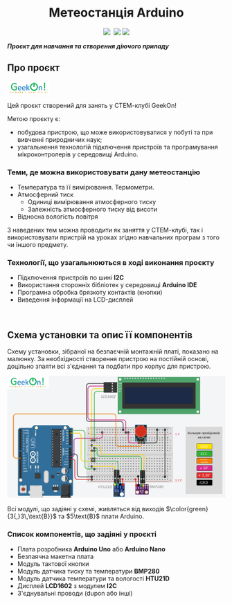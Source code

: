 <!-- <h1 align="center"><a href="https://github.com/pavloeleva/Arduino-WeatherStation-BMP280-HTU21D-LCD1602/blob/main/README.md">Arduino-WeatherStation-BMP280-HTU21D-LCD1602</a></h1> -->
<h1 align="center">Метеостанція Arduino</h1>
<div id="badges_img" align="center">
  <a href=""><img src="https://img.shields.io/badge/STEM-education-blue" /></a>
  <img src="https://img.shields.io/badge/arduino-project-yellowgreen" alt=""/>
  <img src="https://img.shields.io/badge/arduino-learning-orange"/>  
  <img src="https://img.shields.io/badge/GeekOn!-STEM--club-green"/>
</div>
<p><strong><em>Проєкт для навчання та створення діючого приладу</em></strong></p>
<h2><strong>Про проєкт</strong></h2>
<div id="geekon_logo" align="left">
  <a href="https://github.com/pavloeleva/Arduino-WeatherStation-BMP280-HTU21D-LCD1602/blob/main/Uk-UA/README.md#%D0%BF%D1%80%D0%BE-%D0%BF%D1%80%D0%BE%D1%94%D0%BA%D1%82"><img width="100" src="https://github.com/pavloeleva/Arduino-WeatherStation-BMP280-HTU21D-LCD1602/blob/main/Uk-UA/IMG/logo_geekon.png" alt=""/></a>
</div>
<p>Цей проєкт створений для занять у СТЕМ-клубі GeekOn!</p>

<p>Метою проєкту є:</p>
<ul>
  <li>побудова пристрою, що може використовуватися у побуті та при вивченні природничих наук;</li>
  <li>узагальнення технологій підключення пристроїв та програмування мікроконтролерів у середовищі Arduino.</li>
</ul>
<h3>Теми, де можна використовувати дану метеостанцію</h3>
<ul>
  <li>Температура та її вимірювання. Термометри.</li>
  <li>Атмосферний тиск
    <ul>
      <li>Одиниці вимірювання атмосферного тиску</li>
      <li>Залежність атмосферного тиску від висоти</li>
    </ul>
  </li>
  <li>Відносна вологість повітря</li>  
</ul>
<p>З наведених тем можна проводити як заняття у СТЕМ-клубі, так і використовувати пристрій на уроках згідно навчальних програм з того чи іншого предмету.</p>
<h3>Технології, що узагальнюються в ході виконання проєкту</h3>
<ul>
  <li>Підключення пристроїв по шині <strong>I2C</strong></li>
  <li>Використання сторонніх бібліотек у середовищі <strong>Arduino IDE</strong></li>
  <li>Програмна обробка брязкоту контактів (кнопки)</li>
  <li>Виведення інформації на LCD-дисплей</li>
</ul>
<p>&nbsp;</p>
<h2>Схема установки та опис її компонентів</h2>
<p>Схему установки, зібраної на безпаєчній монтажній платі, показано на малюнку. За необхідності створення пристрою на постійній основі, доцільно зпаяти всі з'єднання та подбати про корпус для пристрою.</p>
<div id="sheme" align="center">
  <img width="600" src="https://github.com/pavloeleva/Arduino-WeatherStation-BMP280-HTU21D-LCD1602/blob/main/Uk-UA/IMG/sheme.PNG" alt="Схема установки" />
</div>
<p>Всі модулі, що задіяні у схемі, живляться від виходів $\color{green}{3{,}3\,\text{B}}$ та $5\text{В}$ плати Arduino.</p>
<h3>Список компонентів, що задіяні у проєкті</h3>
<ul>
  <li>Плата розробника <strong>Arduino Uno</strong> або <strong>Arduino Nano</strong></li>
  <li>Безпаячна макетна плата</li>
  <li>Модуль тактової кнопки</li>
  <li>Модуль датчика тиску та температури <strong>BMP280</strong></li>
  <li>Модуль датчика температури та вологості <strong>HTU21D</strong></li>
  <li>Дисплей <strong>LCD1602</strong> з модулем <strong>I2C</strong></li>
  <li>З'єднувальні проводи (dupon або інші)</li>
</ul>
